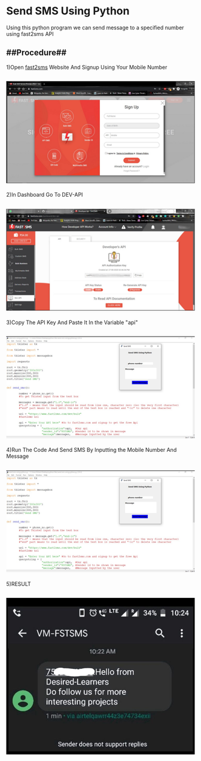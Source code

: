 # Send SMS Using Python



Using this python program we can send message to a specified number using fast2sms API



##Procedure##
------------------------------------------------------------------------------------
1)Open [fast2sms](https://www.fast2sms.com/) Website And Signup Using Your Mobile Number

![](images/1.jpg)
-------------------------------------------------------------------------------------
2)In Dashboard Go To DEV-API

![](images/2.jpg)
-------------------------------------------------------------------------------------
3)Copy The API Key And Paste It In the Variable "api"

![](images/3.jpg)
-------------------------------------------------------------------------------------
4)Run The Code And Send SMS By Inputting the Mobile Number And Message

![](images/3.jpg)
-------------------------------------------------------------------------------------
5)RESULT

![](images/4.jpg)
-------------------------------------------------------------------------------------

